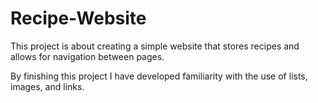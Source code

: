 # Recipe-Website

This project is about creating a simple website that stores recipes and allows for navigation between pages.

By finishing this project I have developed familiarity with the use of lists, images, and links.